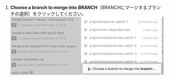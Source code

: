 1. **Choose a branch to merge into <em>BRANCH</em>**（BRANCHにマージするブランチの選択）をクリックしてください。 ![ブランチメニューのリスト中のブランチの選択](/assets/images/help/desktop/merge-branch-button-list.png)
